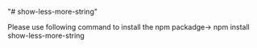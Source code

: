 "# show-less-more-string" 

Please use following command to install the npm packadge->    npm install show-less-more-string
